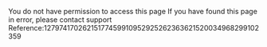 You do not have permission to access this page If you have found this page in error, please contact support Reference:12797417026215177459910952925262363621520034968299102359
